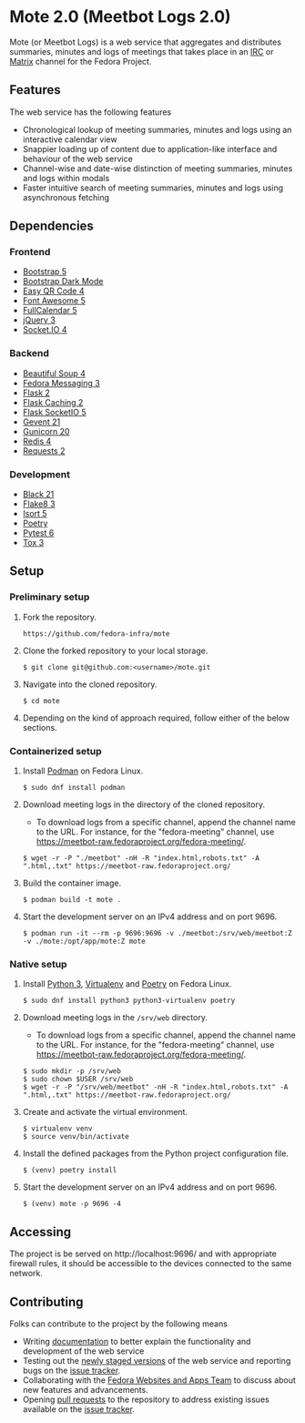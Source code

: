 # Mote 2.0 (Meetbot Logs 2.0)

Mote (or Meetbot Logs) is a web service that aggregates and distributes summaries, minutes and logs of meetings
that takes place in an [IRC](https://en.wikipedia.org/wiki/Internet_Relay_Chat) or 
[Matrix](https://en.wikipedia.org/wiki/Matrix_(protocol)) channel for the Fedora Project.

## Features

The web service has the following features

- Chronological lookup of meeting summaries, minutes and logs using an interactive calendar view
- Snappier loading up of content due to application-like interface and behaviour of the web service
- Channel-wise and date-wise distinction of meeting summaries, minutes and logs within modals
- Faster intuitive search of meeting summaries, minutes and logs using asynchronous fetching

## Dependencies

### Frontend

- [Bootstrap 5](https://getbootstrap.com/docs/5.0/getting-started/introduction/)
- [Bootstrap Dark Mode](https://vinorodrigues.github.io/bootstrap-dark-5/)
- [Easy QR Code 4](https://github.com/ushelp/EasyQRCodeJS)
- [Font Awesome 5](https://fontawesome.com)
- [FullCalendar 5](https://fullcalendar.io/)
- [jQuery 3](https://jquery.com/)
- [Socket.IO 4](https://socket.io/)

### Backend

- [Beautiful Soup 4](https://www.crummy.com/software/BeautifulSoup/bs4/doc/)
- [Fedora Messaging 3](https://fedora-messaging.readthedocs.io/en/stable/)
- [Flask 2](https://flask.palletsprojects.com/)
- [Flask Caching 2](https://flask-caching.readthedocs.io/en/latest/)
- [Flask SocketIO 5](https://flask-socketio.readthedocs.io/en/latest/)
- [Gevent 21](http://www.gevent.org/)
- [Gunicorn 20](https://gunicorn.org/)
- [Redis 4](https://github.com/redis/redis-py)
- [Requests 2](https://requests.readthedocs.io/en/latest/)

### Development

- [Black 21](https://black.readthedocs.io/en/stable/)
- [Flake8 3](https://flake8.pycqa.org/en/latest/)
- [Isort 5](https://pycqa.github.io/isort/)
- [Poetry](https://python-poetry.org/)
- [Pytest 6](https://docs.pytest.org/en/7.1.x/)
- [Tox 3](https://tox.wiki/en/latest/index.html)

## Setup

### Preliminary setup

1. Fork the repository.
   ```
   https://github.com/fedora-infra/mote
   ```
2. Clone the forked repository to your local storage.
   ```
   $ git clone git@github.com:<username>/mote.git
   ```
3. Navigate into the cloned repository.
   ```
   $ cd mote
   ```
4. Depending on the kind of approach required, follow either of the below sections.

### Containerized setup

1. Install [Podman](https://podman.io/getting-started/installation) on Fedora Linux.
   ```
   $ sudo dnf install podman
   ```
2. Download meeting logs in the directory of the cloned repository.

   - To download logs from a specific channel, append the channel name to the URL. For instance, for the "fedora-meeting" channel, use https://meetbot-raw.fedoraproject.org/fedora-meeting/.
   ```
   $ wget -r -P "./meetbot" -nH -R "index.html,robots.txt" -A ".html,.txt" https://meetbot-raw.fedoraproject.org/
   ```
3. Build the container image.
   ```
   $ podman build -t mote .
   ```
4. Start the development server on an IPv4 address and on port 9696.
   ```
   $ podman run -it --rm -p 9696:9696 -v ./meetbot:/srv/web/meetbot:Z -v ./mote:/opt/app/mote:Z mote
   ```

### Native setup

1. Install [Python 3](https://www.python.org/), [Virtualenv](https://virtualenv.pypa.io/en/latest/) and [Poetry](https://python-poetry.org/) on Fedora Linux.
   ```
   $ sudo dnf install python3 python3-virtualenv poetry
   ```
2. Download meeting logs in the `/srv/web` directory.

   - To download logs from a specific channel, append the channel name to the URL. For instance, for the "fedora-meeting" channel, use https://meetbot-raw.fedoraproject.org/fedora-meeting/.
   ```
   $ sudo mkdir -p /srv/web
   $ sudo chown $USER /srv/web
   $ wget -r -P "/srv/web/meetbot" -nH -R "index.html,robots.txt" -A ".html,.txt" https://meetbot-raw.fedoraproject.org/
   ```
3. Create and activate the virtual environment.
   ```
   $ virtualenv venv
   $ source venv/bin/activate
   ```
4. Install the defined packages from the Python project configuration file.
   ```
   $ (venv) poetry install
   ```
5. Start the development server on an IPv4 address and on port 9696.
   ```
   $ (venv) mote -p 9696 -4
   ```

## Accessing

The project is be served on http://localhost:9696/ and with appropriate firewall rules, it should be accessible to the devices connected to the same network.

## Contributing

Folks can contribute to the project by the following means

- Writing [documentation](https://github.com/fedora-infra/mote/blob/main/README.md) to better explain the functionality and development of the web service
- Testing out the [newly staged versions](https://meetbot.stg.fedoraproject.org/) of the web service and reporting bugs on the [issue tracker](https://github.com/fedora-infra/mote/issues).
- Collaborating with the [Fedora Websites and Apps Team](https://docs.fedoraproject.org/en-US/websites/) to discuss about new features and advancements.
- Opening [pull requests](https://github.com/fedora-infra/mote/pulls) to the repository to address existing issues available on the [issue tracker](https://github.com/fedora-infra/mote/issues).
